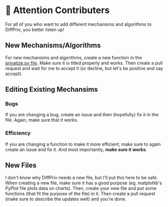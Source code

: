 # :mega: Attention Contributers
For all of you who want to add different mechanisms and algorithms to DiffPriv, you better listen up!

## New Mechanisms/Algorithms

For new mechanisms and algorithms, create a new function in the [privatize.py file](https://github.com/Quantalabs/DiffPriv/blob/master/DiffPriv/private.py).
Make sure it is titled properly and works. Then create a pull request and wait for me to accept it (or decline, but let's be positive and say accept).

## Editing Existing Mechansims

### Bugs

If you are changing a bug, create an issue and then (hopefully) fix it in the file. Again, make sure that it works.

### Efficiency

If you are changing a function to make it more efficient, make sure to again create an issue and fix it. And most importantly, **make sure it works**.

## New Files

I don't know why DiffPriv needs a new file, but I'll put this here to be safe. When creating a new file, make sure it has a good purpose (eg. matplotlib's PyPlot file
plots data on charts). Then, create your new file and put some functions (that fit the purpose of the file) in it. Then create a pull request (make sure to describe the
updates well) and you're done.
